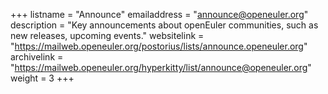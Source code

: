 +++
listname = "Announce"
emailaddress = "announce@openeuler.org"
description = "Key announcements about openEuler communities, such as new releases, upcoming events."
websitelink = "https://mailweb.openeuler.org/postorius/lists/announce.openeuler.org"
archivelink = "https://mailweb.openeuler.org/hyperkitty/list/announce@openeuler.org"
weight =  3
+++
